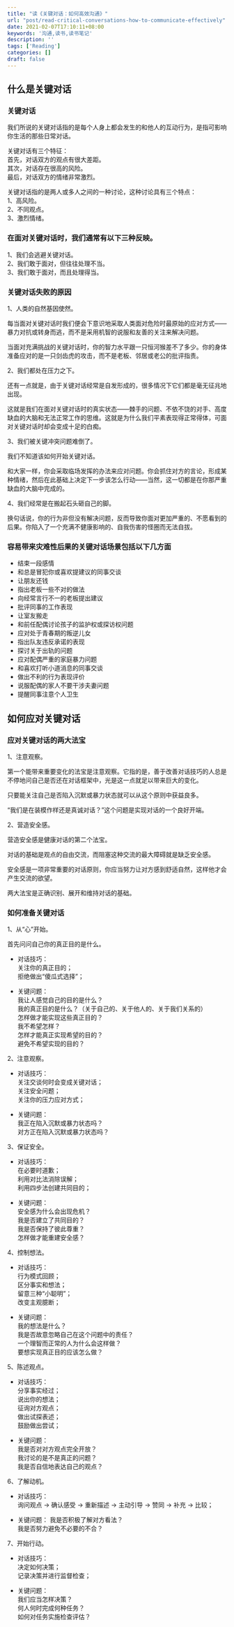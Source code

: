 ```yaml
---
title: "读《关键对话：如何高效沟通》"
url: "post/read-critical-conversations-how-to-communicate-effectively"
date: 2021-02-07T17:10:11+08:00
keywords: '沟通,读书,读书笔记'
description: ''
tags: ['Reading']
categories: []
draft: false 
---
```


## 什么是关键对话

### 关键对话

我们所说的关键对话指的是每个人身上都会发生的和他人的互动行为，是指可影响你生活的那些日常对话。

关键对话有三个特征：  
首先，对话双方的观点有很大差距。  
其次，对话存在很高的风险。  
最后，对话双方的情绪非常激烈。  

关键对话指的是两人或多人之间的一种讨论，这种讨论具有三个特点：   
1、高风险。  
2、不同观点。  
3、激烈情绪。  

### 在面对关键对话时，我们通常有以下三种反映。

1、我们会逃避关键对话。  
2、我们敢于面对，但往往处理不当。  
3、我们敢于面对，而且处理得当。  

### 关键对话失败的原因

1、人类的自然基因使然。

每当面对关键对话时我们便会下意识地采取人类面对危险时最原始的应对方式——暴力对抗或转身而逃，而不是采用机智的说服和友善的关注来解决问题。

当面对充满挑战的关键对话时，你的智力水平跟一只恒河猴差不了多少。你的身体准备应对的是一只剑齿虎的攻击，而不是老板、邻居或老公的批评指责。

2、我们都处在压力之下。

还有一点就是，由于关键对话经常是自发形成的，很多情况下它们都是毫无征兆地出现。

这就是我们在面对关键对话时的真实状态——棘手的问题、不依不饶的对手、高度缺血的大脑和无法正常工作的思维。这就是为什么我们平素表现得正常得体，可面对关键对话时却会变成十足的白痴。

3、我们被关键冲突问题难倒了。

我们不知道该如何开始关键对话。

和大家一样，你会采取临场发挥的办法来应对问题。你会抓住对方的言论，形成某种情绪，然后在此基础上决定下一步该怎么行动——当然，这一切都是在你那严重缺血的大脑中完成的。

4、我们经常是在搬起石头砸自己的脚。

换句话说，你的行为非但没有解决问题，反而导致你面对更加严重的、不愿看到的后果。你陷入了一个充满不健康影响的、自我伤害的怪圈而无法自拔。

### 容易带来灾难性后果的关键对话场景包括以下几方面

- 结束一段感情
- 和总是冒犯你或喜欢提建议的同事交谈
- 让朋友还钱
- 指出老板一些不对的做法
- 向经常言行不一的老板提出建议
- 批评同事的工作表现
- 让室友搬走
- 和前任配偶讨论孩子的监护权或探访权问题
- 应对处于青春期的叛逆儿女
- 指出队友违反承诺的表现
- 探讨关于出轨的问题
- 应对配偶严重的家庭暴力问题
- 和喜欢打听小道消息的同事交谈
- 做出不利的行为表现评价
- 说服配偶的家人不要干涉夫妻问题
- 提醒同事注意个人卫生

## 如何应对关键对话

### 应对关键对话的两大法宝

1、注意观察。

第一个能带来重要变化的法宝是注意观察。它指的是，善于改善对话技巧的人总是不停地问自己是否还在对话框架中，光是这一点就足以带来巨大的变化。

只要能关注自己是否陷入沉默或暴力状态就可以从这个原则中获益良多。

“我们是在装模作样还是真诚对话？”这个问题是实现对话的一个良好开端。

2、营造安全感。

营造安全感是健康对话的第二个法宝。

对话的基础是观点的自由交流，而阻塞这种交流的最大障碍就是缺乏安全感。

安全感是一项非常重要的对话原则，你应当努力让对方感到舒适自然，这样他才会产生交流的欲望。

两大法宝是正确识别、展开和维持对话的基础。

### 如何准备关键对话

1、从“心”开始。

首先问问自己你的真正目的是什么。

- 对话技巧：  
关注你的真正目的；  
拒绝做出“傻瓜式选择”；  

- 关键问题：  
我让人感觉自己的目的是什么？  
我的真正目的是什么？（关于自己的、关于他人的、关于我们关系的）  
怎样做才能实现这些真正目的？  
我不希望怎样？  
怎样才能真正实现希望的目的？  
避免不希望实现的目的？  

2、注意观察。

- 对话技巧：  
关注交谈何时会变成关键对话；  
关注安全问题；  
关注你的压力应对方式；  

- 关键问题：  
我正在陷入沉默或暴力状态吗？  
对方正在陷入沉默或暴力状态吗？  

3、保证安全。

- 对话技巧：  
在必要时道歉；  
利用对比法消除误解；  
利用四步法创建共同目的；  

- 关键问题：  
安全感为什么会出现危机？  
我是否建立了共同目的？  
我是否保持了彼此尊重？  
怎样做才能重建安全感？  

4、控制想法。

- 对话技巧：  
行为模式回顾；  
区分事实和想法；  
留意三种“小聪明”；  
改变主观臆断；  

- 关键问题：  
我的想法是什么？  
我是否故意忽略自己在这个问题中的责任？  
一个理智而正常的人为什么会这样做？  
要想实现真正目的应该怎么做？  

5、陈述观点。

- 对话技巧：    
分享事实经过；    
说出你的想法；  
征询对方观点；  
做出试探表述；  
鼓励做出尝试；  

- 关键问题：    
我是否对对方观点完全开放？  
我讨论的是不是真正的问题？  
我是否自信地表达自己的观点？  

6、了解动机。

- 对话技巧：  
询问观点 -> 确认感受 -> 重新描述 -> 主动引导 -> 赞同 -> 补充 -> 比较；

- 关键问题： 
我是否积极了解对方看法？  
我是否努力避免不必要的不合？  

7、开始行动。

- 对话技巧：  
决定如何决策；  
记录决策并进行监督检查；  

- 关键问题：  
我们应当怎样决策？  
何人何时完成何种任务？  
如何对任务实施检查评估？  




